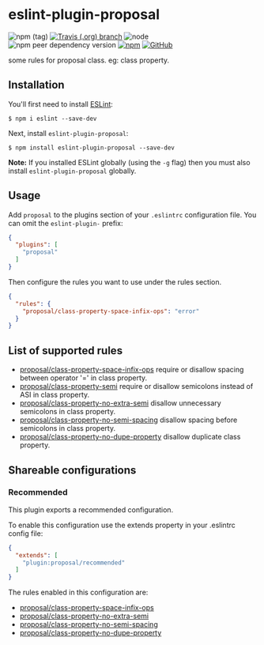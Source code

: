 # eslint-plugin-proposal

![npm (tag)](https://img.shields.io/npm/v/eslint-plugin-proposal/latest.svg)
[![Travis (.org) branch](https://img.shields.io/travis/peakchen90/eslint-plugin-proposal/master.svg)](https://travis-ci.org/peakchen90/eslint-plugin-proposal)
![node](https://img.shields.io/node/v/eslint-plugin-proposal.svg)
![npm peer dependency version](https://img.shields.io/npm/dependency-version/eslint-plugin-proposal/peer/eslint.svg)
[![npm](https://img.shields.io/npm/dt/eslint-plugin-proposal.svg)](https://www.npmjs.com/package/eslint-plugin-proposal)
[![GitHub](https://img.shields.io/github/license/mashape/apistatus.svg)](https://github.com/peakchen90/eslint-plugin-proposal/blob/master/LICENSE)


some rules for proposal class. eg: class property.

## Installation

You'll first need to install [ESLint](http://eslint.org):

```
$ npm i eslint --save-dev
```

Next, install `eslint-plugin-proposal`:

```
$ npm install eslint-plugin-proposal --save-dev
```

**Note:** If you installed ESLint globally (using the `-g` flag) then you must also install `eslint-plugin-proposal` globally.

## Usage

Add `proposal` to the plugins section of your `.eslintrc` configuration file. You can omit the `eslint-plugin-` prefix:

```json
{
  "plugins": [
    "proposal"
  ]
}
```


Then configure the rules you want to use under the rules section.

```json
{
  "rules": {
    "proposal/class-property-space-infix-ops": "error"
  }
}
```

## List of supported rules

* [proposal/class-property-space-infix-ops](./docs/rules/class-property-space-infix-ops.md) require or disallow spacing between operator '=' in class property.
* [proposal/class-property-semi](./docs/rules/class-property-semi.md) require or disallow semicolons instead of ASI in class property.
* [proposal/class-property-no-extra-semi](./docs/rules/class-property-no-extra-semi.md) disallow unnecessary semicolons in class property.
* [proposal/class-property-no-semi-spacing](./docs/rules/class-property-no-semi-spacing.md) disallow spacing before semicolons in class property.
* [proposal/class-property-no-dupe-property](docs/rules/class-property-no-dupe-property.md) disallow duplicate class property.


## Shareable configurations

### Recommended
This plugin exports a recommended configuration.

To enable this configuration use the extends property in your .eslintrc config file:

```json
{
  "extends": [
    "plugin:proposal/recommended"
  ]
}
```

The rules enabled in this configuration are:

* [proposal/class-property-space-infix-ops](./docs/rules/class-property-space-infix-ops.md)
* [proposal/class-property-no-extra-semi](./docs/rules/class-property-no-extra-semi.md)
* [proposal/class-property-no-semi-spacing](./docs/rules/class-property-no-semi-spacing.md)
* [proposal/class-property-no-dupe-property](docs/rules/class-property-no-dupe-property.md)


